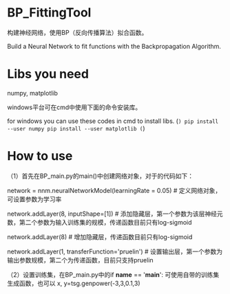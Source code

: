 # BP_FittingTool
构建神经网络，使用BP（反向传播算法）拟合函数。

Build a Neural Network to fit functions with the Backpropagation Algorithm.

# Libs you need
numpy, matplotlib

windows平台可在cmd中使用下面的命令安装库。

for windows you can use these codes in cmd to install libs.
(```)
pip install --user numpy
pip install --user matplotlib
(```)

# How to use
（1）首先在BP_main.py的main()中创建网络对象，对于的代码如下：

network = nnm.neuralNetworkModel(learningRate = 0.05)     # 定义网络对象，可设置参数为学习率

network.addLayer(8, inputShape=[1])                       # 添加隐藏层，第一个参数为该层神经元数，第二个参数为输入训练集的规模，传递函数目前只有log-sigmoid

network.addLayer(8)                                       # 增加隐藏层，传递函数目前只有log-sigmoid

network.addLayer(1, transferFunction='pruelin')           # 设置输出层，第一个参数为输出参数规模，第二个为传递函数，目前只支持pruelin

（2）设置训练集，在BP_main.py中的if __name__ == '__main__':
可使用自带的训练集生成函数，也可以
x, y=tsg.genpower(-3,3,0.1,3)
